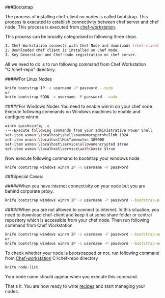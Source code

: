 ###Bootstrap

The process of installing chef-client on nodes is called bootstrap. This process is executed to establish connectivity between chef server and chef node. This process is executed from [chef-workstation](https://github.com/manish-devops/Getting-Started-With-Chef/blob/master/2.%20Chef-Workstation-Setup.md). 

This process can be broadly categorised in following three steps
```sh
1. Chef Workstation connects with Chef Node and downloads [chef-client](https://downloads.chef.io/chef-client/). 
2. Downloaded chef client is installed on Chef Node. 
3. Key Generation and Chef-node registration on chef server.
```
All we need to do is to run following command from Chef Workstation "C:/chef-repo" directory.

#####For Linux Nodes
```sh
knife bootstrap IP -x username -P password --sudo
or
knife bootstrap FQDN -x username -P password --sudo
```
#####For Windows Nodes
You need to enable winrm on your chef node. Execute following commands on Windows machines to enable and configure winrm.
```sh
winrm quickconfig -q
----Execute following commands from your administrative Power Shell
set-item wsman:\localhost\shell\maxmemorypershellmb 1024
set-item wsman:\localhost\MaxTimeoutms 300000
set-item wsman:\localhost\service\allowunencrypted $true
set-item wsman:\localhost\service\auth\basic $true
```  
Now execute following command to bootstrap your windows node
```sh
knife bootstrap windows winrm IP -x username -P password
```    

    
###Special Cases:

#####When you have internet connectivity on your node but you are behind corporate proxy. 
```sh
knife bootstrap windows winrm IP -x username -P password --bootstrap-proxy *proxy server*
```    
#####When you are not allowed to connect to internet.
In this situation, you need to download chef-client and keep it at some share folder or central repository which is accessible from your chef node. Then run following command from Chef Workstation
```sh
knife bootstrap windows winrm IP -x username -P password --bootstrap-no-proxy domain --msi-url "Central_repository_URL"
or
knife bootstrap windows winrm IP -x username -P password --bootstrap-no-proxy domain --msi-url "Shared_Folder_Location"
```

To check whether your node is bootstrapped or not, run following command from [Chef-workstation](https://github.com/manish-devops/Getting-Started-With-Chef/blob/master/2.%20Chef-Workstation-Setup.md) C:/chef-repo directory
```sh
knife node-list
```
Your node name should appear when you execute this command.

That's it. You are now ready to write [recipes](https://github.com/manish-devops/Getting-Started-With-Chef/blob/master/4.%20Chef-Recipes-Introduction.md) and start managing your nodes.
